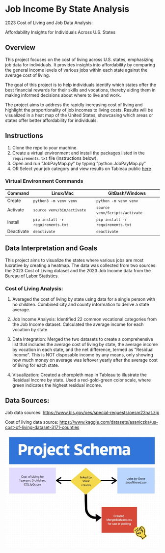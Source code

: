 # Job Income By State Analysis

2023 Cost of Living and Job Data Analysis:

Affordability Insights for Individuals Across U.S. States

## Overview
This project focuses on the cost of living across U.S. states, emphasizing job data for individuals. It provides insights into affordability by comparing the general income levels of various jobs within each state against the average cost of living.

The goal of this project is to help individuals identify which states offer the best financial rewards for their skills and vocations, thereby aiding them in making informed decisions about where to live and work.

The project aims to address the rapidly increasing cost of living and highlight the proportionality of job incomes to living costs. Results will be visualized in a heat map of the United States, showcasing which areas or states offer better affordability for individuals.

## Instructions

1. Clone the repo to your machine.
2. Create a virtual environment and install the packages listed in the 
`requirements.txt` file (instructions below).
3. Open and run "JobPayMap.py" by typing "python JobPayMap.py"
4. OR Select your job category and view results on Tableau public [here](https://public.tableau.com/app/profile/laura.terry3599/viz/ResidualIncomeMap/Dashboard1?publish=yes)

### Virtual Environment Commands
| Command    | Linux/Mac                          | GitBash/Windows                   |
|------------|------------------------------------|-----------------------------------|
| Create     | `python3 -m venv venv`          | `python -m venv venv`           |
| Activate   | `source venv/bin/activate`       | `source venv/Scripts/activate`    |
| Install    | `pip install -r requirements.txt`  | `pip install -r requirements.txt` |
| Deactivate | `deactivate`                       | `deactivate`                      |

## Data Interpretation and Goals
This project aims to visualize the states where various jobs are most lucrative by creating a heatmap. The data was collected from two sources: the 2023 Cost of Living dataset and the 2023 Job Income data from the Bureau of Labor Statistics.

### Cost of Living Analysis:

1. Averaged the cost of living by state using data for a single person with no children.
Combined city and county information to derive a state average.

2. Job Income Analysis: Identified 22 common vocational categories from the Job Income dataset.
Calculated the average income for each vocation by state.

3. Data Integration: Merged the two datasets to create a comprehensive list that includes the average cost of living by state, the average income by vocation in each state, and the net difference, termed as "Residual Income". This is NOT disposable income by any means, only showing how much money on average was leftover yearly after the average cost of living for each state.

4. Visualization: Created a choropleth map in Tableau to illustrate the Residual Income by state.
Used a red-gold-green color scale, where green indicates the highest residual income.


## Data Sources:
Job data sources: https://www.bls.gov/oes/special-requests/oesm23nat.zip

Cost of living data source: https://www.kaggle.com/datasets/asaniczka/us-cost-of-living-dataset-3171-counties

![alt text](Schema.jpg)